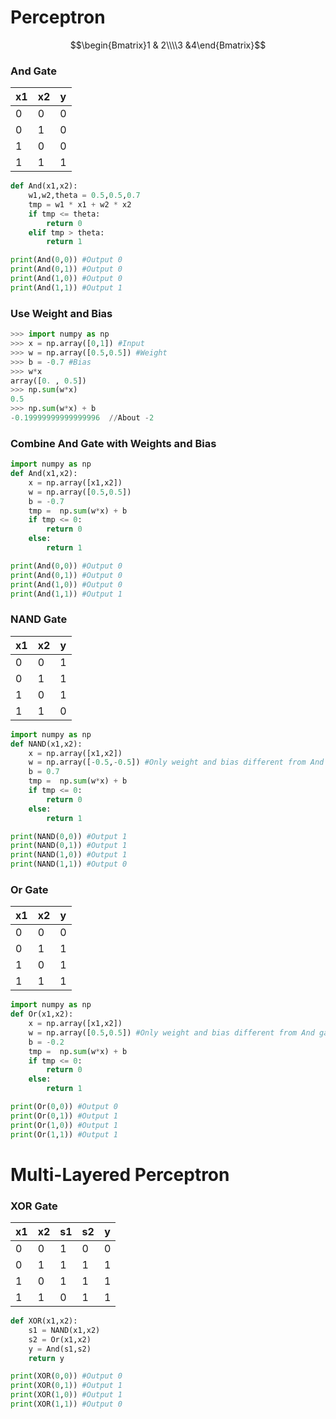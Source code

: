 # Perceptron
$$\begin{Bmatrix}1 & 2\\\\3 &4\end{Bmatrix}$$
### And Gate
|x1|x2|y|
|-|-|-|
|0|0|0|
|0|1|0|
|1|0|0|
|1|1|1|
```python
def And(x1,x2):
    w1,w2,theta = 0.5,0.5,0.7
    tmp = w1 * x1 + w2 * x2
    if tmp <= theta:
        return 0
    elif tmp > theta:
        return 1

print(And(0,0)) #Output 0
print(And(0,1)) #Output 0
print(And(1,0)) #Output 0
print(And(1,1)) #Output 1
```

### Use Weight and Bias
```python
>>> import numpy as np
>>> x = np.array([0,1]) #Input
>>> w = np.array([0.5,0.5]) #Weight
>>> b = -0.7 #Bias
>>> w*x
array([0. , 0.5])
>>> np.sum(w*x)
0.5
>>> np.sum(w*x) + b
-0.19999999999999996  //About -2
```

### Combine And Gate with Weights and Bias
```python
import numpy as np
def And(x1,x2):
    x = np.array([x1,x2])
    w = np.array([0.5,0.5])
    b = -0.7
    tmp =  np.sum(w*x) + b
    if tmp <= 0:
        return 0
    else:
        return 1

print(And(0,0)) #Output 0
print(And(0,1)) #Output 0
print(And(1,0)) #Output 0
print(And(1,1)) #Output 1
```

### NAND Gate
|x1|x2|y|
|-|-|-|
|0|0|1|
|0|1|1|
|1|0|1|
|1|1|0|
```python
import numpy as np
def NAND(x1,x2):
    x = np.array([x1,x2])
    w = np.array([-0.5,-0.5]) #Only weight and bias different from And gate
    b = 0.7
    tmp =  np.sum(w*x) + b
    if tmp <= 0:
        return 0
    else:
        return 1

print(NAND(0,0)) #Output 1
print(NAND(0,1)) #Output 1
print(NAND(1,0)) #Output 1
print(NAND(1,1)) #Output 0
```

### Or Gate
|x1|x2|y|
|-|-|-|
|0|0|0|
|0|1|1|
|1|0|1|
|1|1|1|
```python
import numpy as np
def Or(x1,x2):
    x = np.array([x1,x2])
    w = np.array([0.5,0.5]) #Only weight and bias different from And gate
    b = -0.2
    tmp =  np.sum(w*x) + b
    if tmp <= 0:
        return 0
    else:
        return 1

print(Or(0,0)) #Output 0
print(Or(0,1)) #Output 1
print(Or(1,0)) #Output 1
print(Or(1,1)) #Output 1
```

# Multi-Layered Perceptron
### XOR Gate
|x1|x2|s1|s2|y|
|-|-|-|-|-|
|0|0|1|0|0|
|0|1|1|1|1|
|1|0|1|1|1|
|1|1|0|1|1|
```python
def XOR(x1,x2):
    s1 = NAND(x1,x2)
    s2 = Or(x1,x2)
    y = And(s1,s2)
    return y

print(XOR(0,0)) #Output 0
print(XOR(0,1)) #Output 1
print(XOR(1,0)) #Output 1
print(XOR(1,1)) #Output 0
```
